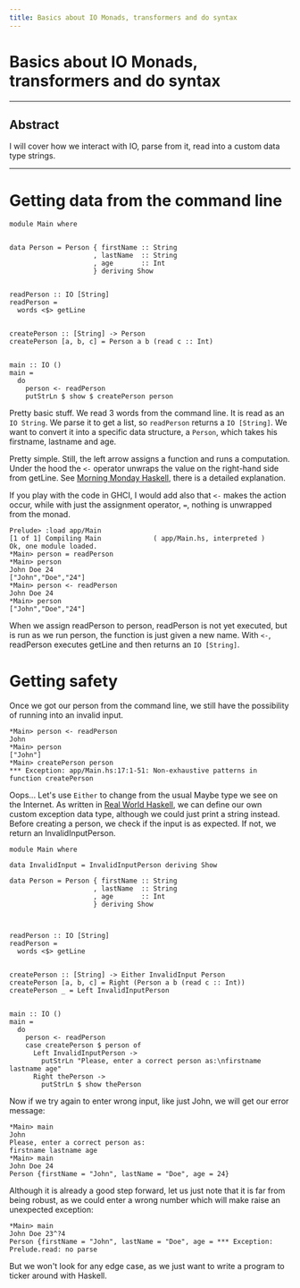 ```yaml
---
title: Basics about IO Monads, transformers and do syntax
---
```


# Basics about IO Monads, transformers and do syntax


---
## Abstract

I will cover how we interact with IO, parse from it, read into a
custom data type strings.

---

# Getting data from the command line

```
module Main where


data Person = Person { firstName :: String
                     , lastName  :: String
                     , age       :: Int
                     } deriving Show


readPerson :: IO [String]
readPerson =
  words <$> getLine


createPerson :: [String] -> Person
createPerson [a, b, c] = Person a b (read c :: Int)


main :: IO ()
main =
  do
    person <- readPerson
    putStrLn $ show $ createPerson person
```

Pretty basic stuff. We read 3 words from the command line. It is read
as an `IO String`. We parse it to get a list, so `readPerson` returns
a `IO [String]`. We want to convert it into a specific data structure,
a `Person`, which takes his firstname, lastname and age.

Pretty simple. Still, the left arrow assigns a function and runs a
computation. Under the hood the `<-` operator unwraps the value on the
right-hand side from getLine. See [Morning Monday
Haskell](https://mmhaskell.com/monads-3), there is a detailed
explanation.

If you play with the code in GHCI, I would add also that `<-` makes
the action occur, while with just the assignment operator, `=`,
nothing is unwrapped from the monad.

```
Prelude> :load app/Main
[1 of 1] Compiling Main             ( app/Main.hs, interpreted )
Ok, one module loaded.
*Main> person = readPerson
*Main> person
John Doe 24
["John","Doe","24"]
*Main> person <- readPerson
John Doe 24
*Main> person
["John","Doe","24"]
```

When we assign readPerson to person, readPerson is not yet executed,
but is run as we run person, the function is just given a new
name. With `<-`, readPerson executes getLine and then returns an `IO
[String]`.

# Getting safety

Once we got our person from the command line, we still have the possibility of running into an invalid input.

```
*Main> person <- readPerson
John
*Main> person
["John"]
*Main> createPerson person
*** Exception: app/Main.hs:17:1-51: Non-exhaustive patterns in function createPerson
```

Oops... Let's use `Either` to change from the usual Maybe type we see
on the Internet. As written in [Real World
Haskell](http://book.realworldhaskell.org/read/error-handling.html),
we can define our own custom exception data type, although we could
just print a string instead. Before creating a person, we check if the
input is as expected. If not, we return an InvalidInputPerson.

```
module Main where

data InvalidInput = InvalidInputPerson deriving Show

data Person = Person { firstName :: String
                     , lastName  :: String
                     , age       :: Int
                     } deriving Show



readPerson :: IO [String]
readPerson =
  words <$> getLine


createPerson :: [String] -> Either InvalidInput Person
createPerson [a, b, c] = Right (Person a b (read c :: Int))
createPerson _ = Left InvalidInputPerson


main :: IO ()
main =
  do
    person <- readPerson
    case createPerson $ person of
      Left InvalidInputPerson ->
        putStrLn "Please, enter a correct person as:\nfirstname lastname age"
      Right thePerson ->
        putStrLn $ show thePerson
```

Now if we try again to enter wrong input, like just John, we will get
our error message:

```
*Main> main
John
Please, enter a correct person as:
firstname lastname age
*Main> main
John Doe 24
Person {firstName = "John", lastName = "Doe", age = 24}
```

Although it is already a good step forward, let us just note that it
is far from being robust, as we could enter a wrong number which will
make raise an unexpected exception:

```
*Main> main
John Doe 23^?4
Person {firstName = "John", lastName = "Doe", age = *** Exception: Prelude.read: no parse
```

But we won't look for any edge case, as we just want to write a
program to ticker around with Haskell.

